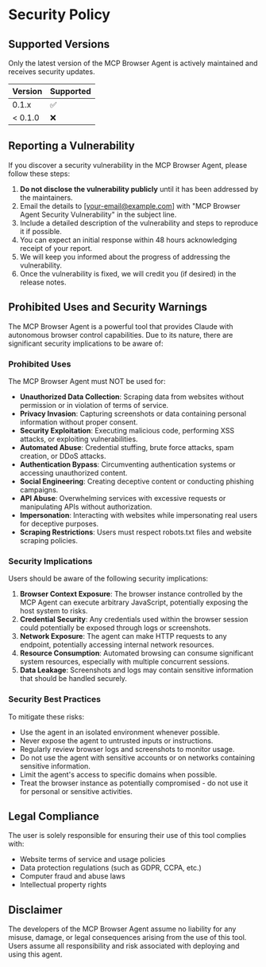 # Security Policy

## Supported Versions

Only the latest version of the MCP Browser Agent is actively maintained and receives security updates.

| Version | Supported          |
| ------- | ------------------ |
| 0.1.x   | :white_check_mark: |
| < 0.1.0 | :x:                |

## Reporting a Vulnerability

If you discover a security vulnerability in the MCP Browser Agent, please follow these steps:

1. **Do not disclose the vulnerability publicly** until it has been addressed by the maintainers.
2. Email the details to [your-email@example.com] with "MCP Browser Agent Security Vulnerability" in the subject line.
3. Include a detailed description of the vulnerability and steps to reproduce it if possible.
4. You can expect an initial response within 48 hours acknowledging receipt of your report.
5. We will keep you informed about the progress of addressing the vulnerability.
6. Once the vulnerability is fixed, we will credit you (if desired) in the release notes.

## Prohibited Uses and Security Warnings

The MCP Browser Agent is a powerful tool that provides Claude with autonomous browser control capabilities. Due to its nature, there are significant security implications to be aware of:

### Prohibited Uses

The MCP Browser Agent must NOT be used for:

- **Unauthorized Data Collection**: Scraping data from websites without permission or in violation of terms of service.
- **Privacy Invasion**: Capturing screenshots or data containing personal information without proper consent.
- **Security Exploitation**: Executing malicious code, performing XSS attacks, or exploiting vulnerabilities.
- **Automated Abuse**: Credential stuffing, brute force attacks, spam creation, or DDoS attacks.
- **Authentication Bypass**: Circumventing authentication systems or accessing unauthorized content.
- **Social Engineering**: Creating deceptive content or conducting phishing campaigns.
- **API Abuse**: Overwhelming services with excessive requests or manipulating APIs without authorization.
- **Impersonation**: Interacting with websites while impersonating real users for deceptive purposes.
- **Scraping Restrictions**: Users must respect robots.txt files and website scraping policies.

### Security Implications

Users should be aware of the following security implications:

1. **Browser Context Exposure**: The browser instance controlled by the MCP Agent can execute arbitrary JavaScript, potentially exposing the host system to risks.
2. **Credential Security**: Any credentials used within the browser session could potentially be exposed through logs or screenshots.
3. **Network Exposure**: The agent can make HTTP requests to any endpoint, potentially accessing internal network resources.
4. **Resource Consumption**: Automated browsing can consume significant system resources, especially with multiple concurrent sessions.
5. **Data Leakage**: Screenshots and logs may contain sensitive information that should be handled securely.

### Security Best Practices

To mitigate these risks:

- Use the agent in an isolated environment whenever possible.
- Never expose the agent to untrusted inputs or instructions.
- Regularly review browser logs and screenshots to monitor usage.
- Do not use the agent with sensitive accounts or on networks containing sensitive information.
- Limit the agent's access to specific domains when possible.
- Treat the browser instance as potentially compromised - do not use it for personal or sensitive activities.

## Legal Compliance

The user is solely responsible for ensuring their use of this tool complies with:
- Website terms of service and usage policies
- Data protection regulations (such as GDPR, CCPA, etc.)
- Computer fraud and abuse laws
- Intellectual property rights

## Disclaimer

The developers of the MCP Browser Agent assume no liability for any misuse, damage, or legal consequences arising from the use of this tool. Users assume all responsibility and risk associated with deploying and using this agent.